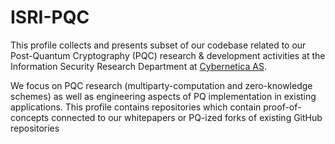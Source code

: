 # ISRI-PQC
This profile collects and presents subset of our codebase related to our Post-Quantum Cryptography (PQC) research & development activities at the Information Security Research Department at [Cybernetica AS](https://cyber.ee/research).

We focus on PQC research (multiparty-computation and zero-knowledge schemes) as well as engineering aspects of PQ implementation in existing applications. This profile contains repositories which contain proof-of-concepts connected to our whitepapers or PQ-ized forks of existing GitHub repositories
